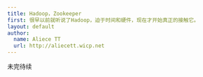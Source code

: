 ```yaml
---
title: Hadoop，Zookeeper
first: 很早以前就听说了Hadoop，迫于时间和硬件，现在才开始真正的接触它。
layout: default
author:
  name: Aliece TT
  url: http://aliecett.wicp.net
---
```


未完待续